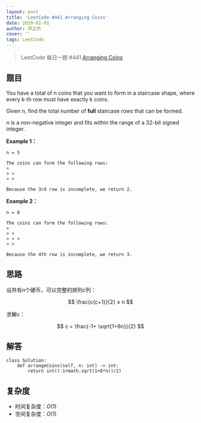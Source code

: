 ```yaml
---
layout: post
title: 'LeetCode #441 Arranging Coins'
date: 2020-02-01
author: 郑之杰
cover: ''
tags: LeetCode
---
```


> LeetCode 每日一题 #441.[Arranging Coins](https://leetcode-cn.com/problems/arranging-coins/)

## 题目
You have a total of n coins that you want to form in a staircase shape, where every k-th row must have exactly k coins.

Given n, find the total number of **full** staircase rows that can be formed.

n is a non-negative integer and fits within the range of a 32-bit signed integer.


**Example 1：**
```
n = 5

The coins can form the following rows:
¤
¤ ¤
¤ ¤

Because the 3rd row is incomplete, we return 2.
```

**Example 2：**
```
n = 8

The coins can form the following rows:
¤
¤ ¤
¤ ¤ ¤
¤ ¤

Because the 4th row is incomplete, we return 3.
```

## 思路
设共有$n$个硬币，可以完整的排列$c$列：

$$ \frac{c(c+1)}{2} ≤ n $$

求解$c$：

$$ c = \frac{-1+ \sqrt{1+8n}}{2} $$

## 解答
```
class Solution:
    def arrangeCoins(self, n: int) -> int:
        return int((-1+math.sqrt(1+8*n))/2)
```

## 复杂度
- 时间复杂度：$O(1)$
- 空间复杂度：$O(1)$